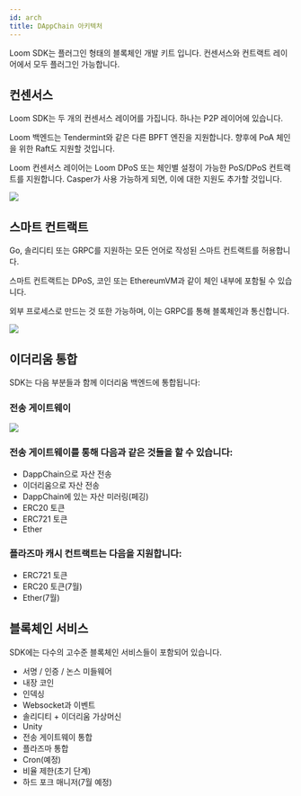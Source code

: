 ```yaml
---
id: arch
title: DAppChain 아키텍처
---
```

Loom SDK는 플러그인 형태의 블록체인 개발 키트 입니다. 컨센서스와 컨트랙트 레이어에서 모두 플러그인 가능합니다.

## 컨센서스

Loom SDK는 두 개의 컨센서스 레이어를 가집니다. 하나는 P2P 레이어에 있습니다.

Loom 백엔드는 Tendermint와 같은 다른 BPFT 엔진을 지원합니다. 향후에 PoA 체인을 위한 Raft도 지원할 것입니다.

Loom 컨센서스 레이어는 Loom DPoS 또는 체인별 설정이 가능한 PoS/DPoS 컨트랙트를 지원합니다. Casper가 사용 가능하게 되면, 이에 대한 지원도 추가할 것입니다.

![](/developers/img/loom-sdk-arch-overview.jpg)

## 스마트 컨트랙트

Go, 솔리디티 또는 GRPC를 지원하는 모든 언어로 작성된 스마트 컨트랙트를 허용합니다.

스마트 컨트랙트는 DPoS, 코인 또는 EthereumVM과 같이 체인 내부에 포함될 수 있습니다.

외부 프로세스로 만드는 것 또한 가능하며, 이는 GRPC를 통해 블록체인과 통신합니다.

![](/developers/img/loom-sdk-arch-contracts.jpg)

## 이더리움 통합

SDK는 다음 부분들과 함께 이더리움 백엔드에 통합됩니다:

### 전송 게이트웨이

![](/developers/img/loom-sdk-arch-plasma.jpg)

### 전송 게이트웨이를 통해 다음과 같은 것들을 할 수 있습니다:

* DappChain으로 자산 전송
* 이더리움으로 자산 전송
* DappChain에 있는 자산 미러링(페깅)
* ERC20 토큰
* ERC721 토큰
* Ether

### 플라즈마 캐시 컨트랙트는 다음을 지원합니다:

* ERC721 토큰
* ERC20 토큰(7월)
* Ether(7월)

## 블록체인 서비스

SDK에는 다수의 고수준 블록체인 서비스들이 포함되어 있습니다.

* 서명 / 인증 / 논스 미들웨어
* 내장 코인
* 인덱싱
* Websocket과 이벤트
* 솔리디티 + 이더리움 가상머신
* Unity
* 전송 게이트웨이 통합
* 플라즈마 통합
* Cron(예정)
* 비율 제한(초기 단계)
* 하드 포크 매니저(7월 예정)
